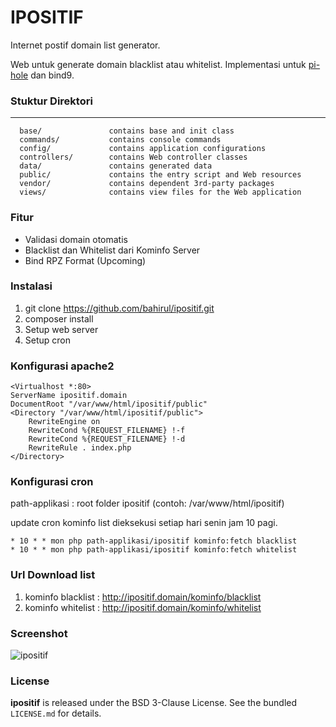 IPOSITIF
=======

Internet postif domain list generator.

Web untuk generate domain blacklist atau whitelist.
Implementasi untuk [pi-hole](https://pi-hole.net/) dan bind9.

### Stuktur Direktori ###

-------------------

      base/               contains base and init class
      commands/           contains console commands
      config/             contains application configurations
      controllers/        contains Web controller classes
      data/               contains generated data
      public/             contains the entry script and Web resources
      vendor/             contains dependent 3rd-party packages
      views/              contains view files for the Web application

### Fitur ###

 - Validasi domain otomatis
 - Blacklist dan Whitelist dari Kominfo Server
 - Bind RPZ Format (Upcoming)

### Instalasi ###

 1. git clone https://github.com/bahirul/ipositif.git
 2. composer install
 3. Setup web server
 4. Setup cron

### Konfigurasi apache2 ###

    <Virtualhost *:80>
    ServerName ipositif.domain
    DocumentRoot "/var/www/html/ipositif/public"
    <Directory "/var/www/html/ipositif/public">
        RewriteEngine on
        RewriteCond %{REQUEST_FILENAME} !-f
        RewriteCond %{REQUEST_FILENAME} !-d
        RewriteRule . index.php
    </Directory>

</Virtualhost>

### Konfigurasi cron ###

path-applikasi : root folder ipositif (contoh: /var/www/html/ipositif)

update cron kominfo list dieksekusi setiap hari senin jam 10 pagi.

    * 10 * * mon php path-applikasi/ipositif kominfo:fetch blacklist
    * 10 * * mon php path-applikasi/ipositif kominfo:fetch whitelist
    
### Url Download list ###

 1. kominfo blacklist : http://ipositif.domain/kominfo/blacklist
 2. kominfo whitelist : http://ipositif.domain/kominfo/whitelist

### Screenshot ###

![ipositif](http://i.imgur.com/kbovf3C.png)

### License ###

**ipositif** is released under the BSD 3-Clause License. See the bundled `LICENSE.md` for details.